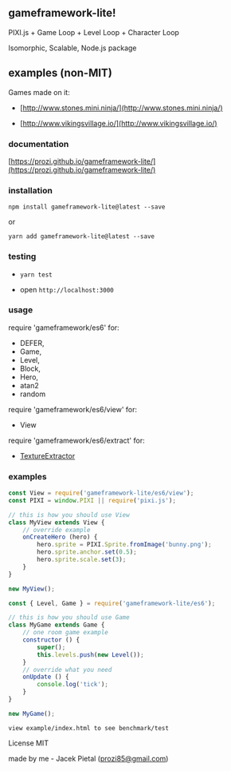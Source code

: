 ## gameframework-lite!

PIXI.js + Game Loop + Level Loop + Character Loop

Isomorphic, Scalable, Node.js package

## examples (non-MIT)

Games made on it:

* [http://www.stones.mini.ninja/](http://www.stones.mini.ninja/)

* [http://www.vikingsvillage.io/](http://www.vikingsvillage.io/)

### documentation

[https://prozi.github.io/gameframework-lite/](https://prozi.github.io/gameframework-lite/)

### installation

`npm install gameframework-lite@latest --save`

or

`yarn add gameframework-lite@latest --save`

### testing

* `yarn test`

* open `http://localhost:3000`

### usage

require 'gameframework/es6' for:

- DEFER,
- Game,
- Level,
- Block,
- Hero,
- atan2
- random

require 'gameframework/es6/view' for:

- View

require 'gameframework/es6/extract' for:

- [TextureExtractor](https://prozi.github.io/gameframework-lite/class/docs-src/extract.js~TextureExtractor.html)

### examples

```javascript
const View = require('gameframework-lite/es6/view');
const PIXI = window.PIXI || require('pixi.js');

// this is how you should use View
class MyView extends View {
	// override example
	onCreateHero (hero) {
		hero.sprite = PIXI.Sprite.fromImage('bunny.png');
		hero.sprite.anchor.set(0.5);
		hero.sprite.scale.set(3);
	}
}

new MyView();
```

```javascript
const { Level, Game } = require('gameframework-lite/es6');

// this is how you should use Game
class MyGame extends Game {
	// one room game example
	constructor () {
		super();
		this.levels.push(new Level());
	}
	// override what you need
	onUpdate () {
		console.log('tick');
	}
}

new MyGame();
```


`view example/index.html to see benchmark/test`


License MIT

made by me - Jacek Pietal (prozi85@gmail.com)

